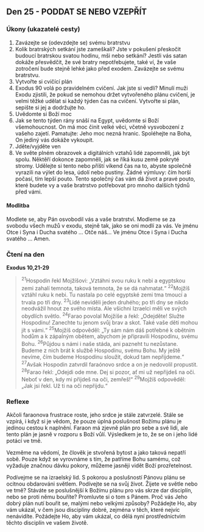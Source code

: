 ## Den 25 - PODDAT SE NEBO VZEPŘÍT

### Úkony (ukazatelé cesty)

1. Zavázejte se (odevzdejte se) svému bratrstvu
1. Kolik bratrských setkání jste zameškali? Jste v pokušení přeskočit budoucí bratrskou svatou hodinu, mši nebo setkání? Jestli vás satan dokáže přesvědčit, že své bratry nepotřebujete, také ví, že vaše zotročení bude stejně lehké jako před exodem. Zavázejte se svému bratrstvu.
1. Vytvořte si cvičící plán
1. Exodus 90 volá po pravidelném cvičení. Jak jste si vedli? Minulí muži Exodu zjistili, že pokud se nemohou držet vytvořeného plánu cvičení, je velmi těžké udělat si každý týden čas na cvičení. Vytvořte si plán, sepište si jej a dodržujte ho.
1. Uvědomte si Boží moc
1. Jak se tento týden rány snáší na Egypt, uvědomte si Boží všemohoucnost. On má moc činit velké věci, včetně vysvobození z vašeho zajetí. Pamatujte: Jeho moc nezná hranic. Spoléhejte na Boha, On jediný vás dokáže vykoupit.
1. Jděte/vyjděte ven
1. Ve světe plném obrazovek a digitálních vztahů lidé zapomněli, jak být spolu. Něktěří dokonce zapomněli, jak se říká kusu země pokryté stromy. Udělejte si tento nebo příští víkend čas na to, abyste společně vyrazili na výlet do lesa, údolí nebo pustiny. Žádné výmluvy: čím horší počasí, tím lepší pouto. Tento společný čas vám dá život a pravé pouto, které budete vy a vaše bratrstvo potřebovat pro mnoho dalších týdnů před vámi.

#### Modlitba

Modlete se, aby Pán osvobodil vás a vaše bratrství.
Modleme se za svobodu všech mužů v exodu, stejně tak, jako se oni modlí za vás.
Ve jménu Otce i Syna i Ducha svatého … Otče náš… Ve jménu Otce i Syna i Ducha svatého … Amen.

### Čtení na den

**Exodus 10,21-29**

> <sup>21</sup>Hospodin řekl Mojžíšovi: „Vztáhni svou ruku k nebi a egyptskou zemi zahalí temnota, taková temnota, že se dá nahmatat.“
> <sup>22</sup>Mojžíš vztáhl ruku k nebi. Tu nastala po celé egyptské zemi tma tmoucí a trvala po tři dny.
> <sup>23</sup>Lidé neviděli jeden druhého; po tři dny se nikdo neodvážil hnout ze svého místa. Ale všichni Izraelci měli ve svých obydlích světlo.
> <sup>24</sup>Farao povolal Mojžíše a řekl: „Odejděte! Služte Hospodinu! Zanechte tu jenom svůj brav a skot. Také vaše děti mohou jít s vámi.“
> <sup>25</sup>Mojžíš odpověděl: „Ty sám nám dáš potřebné k obětním hodům a k zápalným obětem, abychom je připravili Hospodinu, svému Bohu.
> <sup>26</sup>Půjdou s námi i naše stáda, ani pazneht tu nezůstane. Budeme z nich brát k službě Hospodinu, svému Bohu. My ještě nevíme, čím budeme Hospodinu sloužit, dokud tam nepřijdeme.“
> <sup>27</sup>Avšak Hospodin zatvrdil faraónovo srdce a on je nedovolil propustit.
> <sup>28</sup>Farao řekl: „Odejdi ode mne. Dej si pozor, ať mi už nepřijdeš na oči. Neboť v den, kdy mi přijdeš na oči, zemřeš!“
> <sup>29</sup>Mojžíš odpověděl: „Jak jsi řekl. Už ti na oči nepřijdu.“

### Reflexe

Akčoli faraonova frustrace roste, jeho srdce je stále zatvrzelé. Stále se vzpírá, i když si je vědom, že
pouze úplná poslušnost Božímu plánu je jedinou cestou k naplnění. Faraon má zjevně plán pro sebe a své
lidi, ale tento plán je jasně v rozporu s Boží vůlí. Výsledkem je to, že se on i jeho lidé potácí ve tmě.

Vezměme na vědomí, že člověk je stvořená bytost a jako taková nepatří sobě. Pouze když se vyrovnáme
s tím, že patříme Bohu samému, což vyžaduje značnou dávku pokory, můžeme jasněji vidět Boží
prozřetelnost.

Podívejme se na izraelský lid. S pokorou a poslušností Pánovu plánu se ocitnou obdarováni světlem.
Podívejte se na svůj život. Žijete ve světle nebo ve tmě? Stáváte se poslušnější k Božímu plánu pro vás
skrze dar disciplín, nebo se proti němu bouříte? Promluvte si o tom s Pánem. Proč vás Jeho dobrý plán
nutí bouřit se, malými nebo velkými způsoby? Požádejte Ho, aby vám ukázal, v čem jsou disciplíny
dobré, zejména v těch, které nejvíc nenávidíte. Požádejte Ho, aby vám ukázal, co dělá nyní
prostřednictvím těchto disciplín ve vašem životě.
